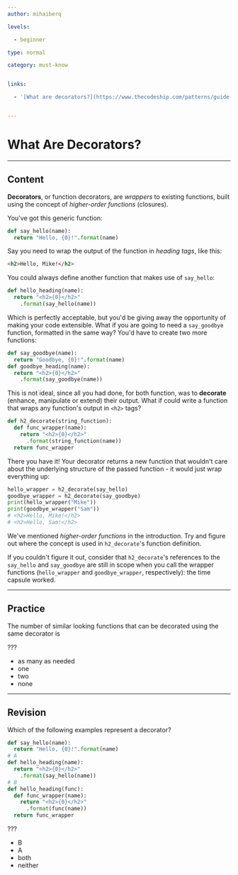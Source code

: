 ```yaml
---
author: mihaiberq

levels:

  - beginner

type: normal

category: must-know


links:

  - '[What are decorators?](https://www.thecodeship.com/patterns/guide-to-python-function-decorators/){website}'


---
```


# What Are Decorators?

---
## Content

**Decorators**, or function decorators, are *wrappers* to existing functions, built using the concept of *higher-order functions* (closures).
   
You've got this generic function:
```python
def say_hello(name):
  return "Hello, {0}!".format(name)
```
Say you need to wrap the output of the function in *heading tags*, like this:
```html
<h2>Hello, Mike!</h2>
```
You could always define another function that makes use of `say_hello`:
```python
def hello_heading(name):
  return "<h2>{0}</h2>"
    .format(say_hello(name))
```
Which is perfectly acceptable, but you'd be giving away the opportunity of making your code extensible. What if you are going to need a `say_goodbye` function, formatted in the same way? You'd have to create two more functions:
```python
def say_goodbye(name):
  return "Goodbye, {0}!".format(name)
def goodbye_heading(name):
  return "<h2>{0}</h2>"
    .format(say_goodbye(name))
```
This is not ideal, since all you had done, for both function, was to **decorate** (enhance, manipulate or extend) their output. What if could write a function that wraps any function's output in `<h2>` tags?
```python
def h2_decorate(string_function):
  def func_wrapper(name):
    return "<h2>{0}</h2>"
      .format(string_function(name))
  return func_wrapper
```
There you have it! Your decorator returns a new function that wouldn't care about the underlying structure of the passed function - it would just wrap everything up:
```python
hello_wrapper = h2_decorate(say_hello)
goodbye_wrapper = h2_decorate(say_goodbye)
print(hello_wrapper("Mike"))
print(goodbye_wrapper("Sam"))
# <h2>Hello, Mike!</h2>
# <h2>Hello, Sam!</h2>
```
We've mentioned *higher-order functions* in the introduction. Try and figure out where the concept is used in `h2_decorate`'s function definition.

If you couldn't figure it out, consider that `h2_decorate`'s references to the `say_hello` and `say_goodbye` are still in scope when you call the wrapper functions (`hello_wrapper` and `goodbye_wrapper`, respectively): the time capsule worked.

---
## Practice

The number of similar looking functions that can be decorated using the same decorator is

???


* as many as needed
* one
* two
* none

---
## Revision

Which of the following examples represent a decorator?
```python
def say_hello(name):
  return "Hello, {0}!".format(name)
# A
def hello_heading(name):
  return "<h2>{0}</h2>"
    .format(say_hello(name))
# B
def hello_heading(func):
  def func_wrapper(name):
    return "<h2>{0}</h2>"
      .format(func(name))
  return func_wrapper
```
???

* B
* A
* both
* neither


